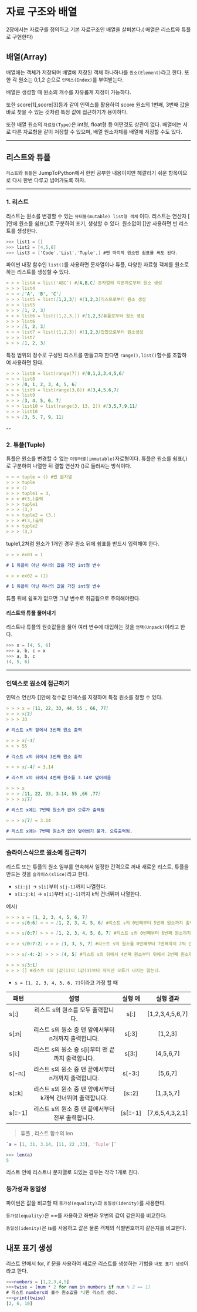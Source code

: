 # 자료 구조와 배열

2장에서는 자료구를 정의하고 기본 자료구조인 배열을 살펴본다.( 배열은 리스트와 튜플로 구현한다)

## 배열(Array)

배열에는 객체가 저장되며 배열에 저장된 객체 하나하나를 `원소(Element)`라고 한다. 또한 각 원소는 0,1,2 순으로 `인덱스(Index)`를 부여받는다.

배열은 생성할 때 원소의 개수를 자유롭게 지정이 가능하다.

또한 score[1],score[3]등과 같이 인덱스를 활용하여 score 원소의 1번째, 3번째 값을 바로 찾을 수 있는 것처럼 특정 값에 접근하기가 용이하다.

또한 배열 원소의 `자료형(Type)`은 int형, float형 등 어떤것도 상관이 없다. 배열에는 서로 다른 자료형을 같이 저장할 수 있으며, 배열 원소자체를 배열에 저장할 수도 있다.

---

## 리스트와 튜플

`리스트`와 `튜플`은 JumpToPython에서 한번 공부한 내용이지만 헤깔리기 쉬운 항목이므로 다시 한번 다루고 넘어가도록 하자.

---

### 1. 리스트

리스트는 원소를 변경할 수 있는 `뮤터블(mutable) list형 객체` 이다. 리스트는 연산자 [ ]안에 원소를 쉼표(,)로 구분하여 표기, 생성할 수 있다. 원소없이 []만 사용하면 빈 리스트를 생성한다.

```mm
>>> list1 = []
>>> list2 = [4,5,6]
>>> list3 = ['Code','List','Tuple',] #맨 마지막 원소엔 쉼표를 써도 된다.
```

파이썬 내장 함수인 `list()`를 사용하면 문자열이나 튜플, 다양한 자료형 객체를 원소로하는 리스트를 생성할 수 있다.

```md
> > > list4 = list('ABC') #[A,B,C] 문자열의 각문자로부터 원소 생성
> > > list4
> > > ['A', 'B', 'C']
> > > list5 = list([1,2,3]) #[1,2,3]리스트로부터 원소 생성
> > > list5
> > > [1, 2, 3]
> > > list6 = list((1,2,3,)) #[1,2,3]튜플로부터 원소 생성
> > > list6
> > > [1, 2, 3]
> > > list7 = list({1,2,3}) #[1,2,3]집합으로부터 원소생성
> > > list7
> > > [1, 2, 3]
```

특정 범위의 정수로 구성된 리스트를 만들고자 한다면 `range(),list()`함수를 조합하여 사용하면 된다.

```md
> > > list8 = list(range(7)) #[0,1,2,3,4,5,6]
> > > list8
> > > [0, 1, 2, 3, 4, 5, 6]
> > > list9 = list(range(3,8)) #[3,4,5,6,7]
> > > list9
> > > [3, 4, 5, 6, 7]
> > > list10 = list(range(3, 13, 2)) #[3,5,7,9,11]
> > > list10
> > > [3, 5, 7, 9, 11]
```

--

### 2. 튜플(Tuple)

튜플은 원소를 변경할 수 없는 `이뮤터블(immutable)`자료형이다. 튜플은 원소를 쉼표(,)로 구분하여 나열한 뒤 결합 연산자 ()로 둘러싸는 방식이다.

```md
> > > tuple = () #빈 문자열
> > > tuple
> > > ()
> > > tuple1 = 3,
> > > #(3,)출력
> > > tuple1
> > > (3,)
> > > tuple2 = (3,)
> > > #(3,)출력
> > > tuple2
> > > (3,)
```

tuple1,2처럼 원소가 1개인 경우 원소 뒤에 쉼표를 반드시 입력해야 한다.

```md
> > > ex01 = 1

# 1 튜플이 아닌 하나의 값을 가진 int형 변수

> > > ex02 = (1)

# 1 튜플이 아닌 하나의 값을 가진 int형 변수
```

튜플 뒤에 쉼표가 없으면 그냥 변수로 취급됨으로 주의해야한다.

#### 리스트와 튜플 풀어내기

리스트나 튜플의 원솟값들을 풀어 여러 변수에 대입하는 것을 `언팩(Unpack)`이라고 한다.

```mm
>>> x = [4, 5, 6]
>>> a, b, c = x
>>> a, b, c
(4, 5, 6)
```

---

### 인덱스로 원소에 접근하기

인덱스 연산자 []안에 정수값 인덱스를 지정하여 특정 원소를 정할 수 있다.

```md
> > > x = [11, 22, 33, 44, 55 , 66, 77]
> > > x[2]
> > > 33

# 리스트 x의 앞에서 3번째 원소 출력

> > > x[-3]
> > > 55

# 리스트 x의 뒤에서 3번째 원소 출력

> > > x[-4] = 3.14

# 리스트 x의 뒤에서 4번째 원소를 3.14로 덮어씌움

> > > x
> > > [11, 22, 33, 3.14, 55 ,66 ,77]
> > > x[7]

# 리스트 x에는 7번째 원소가 없어 오류가 출력됨

> > > x[7] = 3.14

# 리스트 x에는 7번째 원소가 없어 덮어씌기 불가. 오류출력됨.
```

---

### 슬라이스식으로 원소에 접근하기

리스트 또는 튜플의 원소 일부를 연속해서 일정한 간격으로 꺼내 새로운 리스트, 튜플을 만드는 것을 `슬라이스(slice)`라고 한다.

- `s[i:j]` -> `s[i]`부터 `s[j-1]`까지 나열한다.
- `s[i:j:k]` -> `s[i]`부터 `s[j-1]`까지 `k`씩 건너뛰며 나열한다.

예시)

```md
> > > s = [1, 2, 3, 4, 5, 6, 7]
> > > s[0:6] > > > [1, 2, 3, 4, 5, 6] #리스트 s의 0번째부터 5번째 원소까지 출력

> > > s[0:7] > > > [1, 2, 3, 4, 5, 6, 7] #리스트 s의 0번째부터 6번째 원소까지 출력

> > > s[0:7:2] > > > [1, 3, 5, 7] #리스트 s의 원소를 0번째부터 7번째까지 2씩 건너뛰며 원소 출력

> > > s[-4:-2] > > > [4, 5] #리스트 s의 뒤에서 4번째 원소부터 뒤에서 2번째 원소까지 출력

> > > s[3:1]
> > > [] #리스트 s의 j값(1)이 i값(3)보다 작지만 오류가 나지는 않는다.
```

- `s = [1, 2, 3, 4, 5, 6, 7]`이라고 가정 할 때

| 패턴    |                            설명                             | 실행 예  |    실행 결과    |
| ------- | :---------------------------------------------------------: | :------: | :-------------: |
| s[:]    |             리스트 s의 원소를 모두 출력합니다.              |   s[:]   | [1,2,3,4,5,6,7] |
| s[:n]   |    리스트 s의 원소 중 맨 앞에서부터 n개까지 출력합니다.     |  s[:3]   |     [1,2,3]     |
| s[i:]   |      리스트 s의 원소 중 s[i]부터 맨 끝까지 출력합니다.      |  s[3:]   |    [4,5,6,7]    |
| s[-n:]  |    리스트 s의 원소 중 맨 끝에서부터 n개까지 출력합니다.     |  s[-3:]  |     [5,6,7]     |
| s[::k]  | 리스트 s의 원소 중 맨 앞에서부터 k개씩 건너뛰며 출력합니다. |  [s::2]  |    [1,3,5,7]    |
| s[::-1] |      리스트 s의 원소 중 맨 끝에서부터 전부 출력합니다.      | [s[::-1] | [7,6,5,4,3,2,1] |

> 튜플 , 리스트 함수의 len

```m
`a = [1, 31, 3.14, [11, 22 ,33], 'Tuple']`

>>> len(a)
5
```

리스트 안에 리스트나 문자열로 되있는 경우는 각각 1개로 친다.

### 등가성과 동일성

파이썬은 값을 비교할 때 `등가성(equality)`과 `동일성(idenity)`를 사용한다.

`등가성(equality)`은 ==를 사용하고 좌변과 우변의 값이 같은지를 비교한다.

`동일성(idenity)`은 is를 사용하고 값은 물론 객체의 식별번호까지 같은지를 비교한다.

## 내포 표기 생성

리스트 안에서 for, if 문을 사용하여 새로운 리스트를 생성하는 기법을 `내포 표기 생성`이라고 한다.

```m
>>>numbers = [1,2,3,4,5]
>>>twise = [num * 2 for num in numbers if num % 2 == 1]
# 리스트 numbers의 홀수 원소값을 *2한 리스트 생성.
>>>print(twise)
[2, 6, 10]
```
